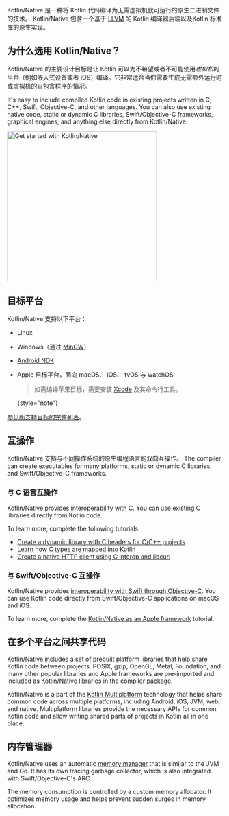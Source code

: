[//]: # (title: Kotlin/Native)

Kotlin/Native 是一种将 Kotlin 代码编译为无需虚拟机就可运行的原生二进制文件的技术。
Kotlin/Native 包含一个基于 [LLVM](https://llvm.org/) 的 Kotlin 编译器后端以及Kotlin 标准库的<!--
-->原生实现。

## 为什么选用 Kotlin/Native？

Kotlin/Native 的主要设计目标是让 Kotlin 可以为不希望或者不可能使用*虚拟机*的平台<!--
-->（例如嵌入式设备或者 iOS）编译。它非常适合当你需要生成<!--
-->无需额外运行时或虚拟机的自包含程序的情况。

It's easy to include compiled Kotlin code in existing projects written in C, C++, Swift, Objective-C, and other languages.
You can also use existing native code, static or dynamic C libraries, Swift/Objective-C frameworks, graphical engines,
and anything else directly from Kotlin/Native.

<a href="native-get-started.md"><img src="native-get-started-button.svg" width="350" alt="Get started with Kotlin/Native" style="block"/></a>

## 目标平台

Kotlin/Native 支持以下平台：

* Linux
* Windows（通过 [MinGW](https://www.mingw-w64.org/)）
* [Android NDK](https://developer.android.com/ndk)
* Apple 目标平台，面向 macOS、 iOS、 tvOS 与 watchOS

  > 如需编译苹果目标，需要安装 [Xcode](https://apps.apple.com/us/app/xcode/id497799835)
  > 及其命令行工具。
  >
  {style="note"}

[参见所支持目标的完整列表](native-target-support.md)。

## 互操作

Kotlin/Native 支持与不同操作系统的原生编程语言的双向互操作。
The compiler can create executables for many platforms, static or dynamic C libraries, and Swift/Objective-C frameworks.

### 与 C 语言互操作

Kotlin/Native provides [interoperability with C](native-c-interop.md). You can use existing C libraries directly from
Kotlin code.

To learn more, complete the following tutorials:

* [Create a dynamic library with C headers for C/C++ projects](native-dynamic-libraries.md)
* [Learn how C types are mapped into Kotlin](mapping-primitive-data-types-from-c.md)
* [Create a native HTTP client using C interop and libcurl](native-app-with-c-and-libcurl.md)

### 与 Swift/Objective-C 互操作

Kotlin/Native provides [interoperability with Swift through Objective-C](native-objc-interop.md). You can use
Kotlin code directly from Swift/Objective-C applications on macOS and iOS.

To learn more, complete the [Kotlin/Native as an Apple framework](apple-framework.md) tutorial.

## 在多个平台之间共享代码

Kotlin/Native includes a set of prebuilt [platform libraries](native-platform-libs.md) that help share Kotlin code
between projects. POSIX, gzip, OpenGL, Metal, Foundation, and many other popular libraries and Apple frameworks
are pre-imported and included as Kotlin/Native libraries in the compiler package.

Kotlin/Native is a part of the [Kotlin Multiplatform](multiplatform.topic) technology that helps share common code
across multiple platforms, including Android, iOS, JVM, web, and native. Multiplatform libraries provide the necessary
APIs for common Kotlin code and allow writing shared parts of projects in Kotlin all in one place.

## 内存管理器

Kotlin/Native uses an automatic [memory manager](native-memory-manager.md) that is similar to the JVM and Go.
It has its own tracing garbage collector, which is also integrated with Swift/Objective-C's ARC.

The memory consumption is controlled by a custom memory allocator. It optimizes memory usage and helps prevent sudden
surges in memory allocation.